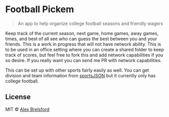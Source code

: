 # Football Pickem
> An app to help organize college football seasons and friendly wagers

Keep track of the current season, next game, home games, away games, times, and best of all see who can guess the best between you and your friends. This is a work in progress that will not have network ability.
This is to be used in an office setting where you can create a shared folder to keep track of scores, but feel free to fork this and add network capabilities if you so desire. If you really want you can send me PR
with network capabilities.

This can be set up with other sports fairly easily as well. You can get division and team information from [sportsJSON](https://github.com/abrelsfo/sportsJSON) but it currently only has college football.

## License

MIT © [Alex Brelsford](abrelsfo.github.io)
